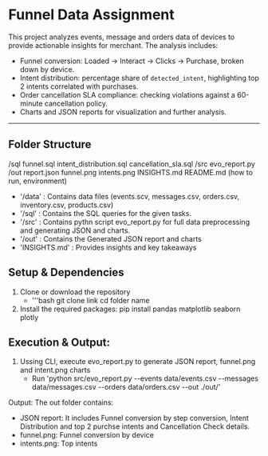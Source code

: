 # Funnel Data Assignment

This project analyzes events, message and orders data of devices to provide actionable insights for merchant. The analysis includes:

- Funnel conversion: Loaded → Interact → Clicks → Purchase, broken down by device.
- Intent distribution: percentage share of `detected_intent`, highlighting top 2 intents correlated with purchases.
- Order cancellation SLA compliance: checking violations against a 60-minute cancellation policy.
- Charts and JSON reports for visualization and further analysis.

---

## Folder Structure

/sql
  funnel.sql
  intent_distribution.sql
  cancellation_sla.sql
/src
  evo_report.py
/out
  report.json
  funnel.png
  intents.png
INSIGHTS.md
README.md   (how to run, environment)

- '/data' : Contains data files (events.scv, messages.csv, orders.csv, inventory.csv, products.csv)
- '/sql' : Contains the SQL queries for the given tasks.
- '/src' : Contains pythn script evo_report.py for full data preprocessing and generating JSON and charts.
- '/out' : Contains the Generated JSON report and charts
- 'INSIGHTS.md' : Provides insights and key takeaways

## Setup & Dependencies

1. Clone or download the repository
   * '''bash
  git clone link
  cd folder name
2. Install the required packages: pip install pandas matplotlib seaborn plotly

## Execution & Output:

1. Ussing CLI, execute evo_report.py to generate JSON report, funnel.png and intent.png charts
    * Run 'python src/evo_report.py --events data/events.csv --messages data/messages.csv --orders data/orders.csv --out ./out/'

Output:
The out folder contains:
* JSON report: It includes Funnel conversion by step conversion, Intent Distribution and top 2 purchse intents and Cancellation Check details.
* funnel.png: Funnel conversion by device
* intents.png: Top intents

